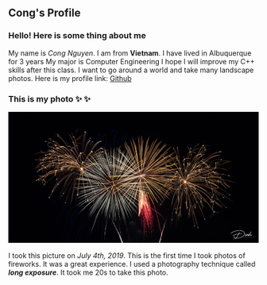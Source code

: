 ## Cong's Profile

### Hello! Here is some thing about me

My name is *Cong Nguyen*.
I am from **Vietnam**.
I have lived in Albuquerque for 3 years
My major is Computer Engineering
I hope I will improve my C++ skills after this class.
I want to go around a world and take many landscape photos.
Here is my profile link: 
[Github](https://github.com/cnguyen1209)

### This is my photo :sparkles:	:sparkles:

![Image of fireworks](https://github.com/ece-231l-fall-2019/week-1-github-cnguyen1209/blob/master/fireworks.jpg)

I took this picture on *July 4th, 2019*.
This is the first time I took photos of fireworks.
It was a great experience.
I used a photography technique called ***long exposure***. 
It took me 20s to take this photo.
